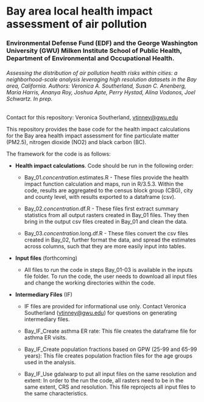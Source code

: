 
# Bay area local health impact assessment of air pollution
### Environmental Defense Fund (EDF) and the George Washington University (GWU) Milken Institute School of Public Health, Department of Environmental and Occupational Health.

###### Assessing the distribution of air pollution health risks within cities: a neighborhood-scale analysis leveraging high resolution datasets in the Bay area, California. Authors: Veronica A. Southerland, Susan C. Anenberg, Maria Harris, Ananya Roy, Joshua Apte, Perry Hystad, Alina Vodonos, Joel Schwartz. In prep.

Contact for this repository: Veronica Southerland, vtinney@gwu.edu

This repository provides the base code for the health impact calculations for the Bay area health impact assessment for fine particulate matter (PM2.5), nitrogen dioxide (NO2) and black carbon (BC). 

The framework for the code is as follows:

* **Health impact calculations**. Code should be run in the following order:

  * Bay_01.*concentration*.estimates.R - These files provide the health impact function calculation and maps, run in R/3.5.3. Within the code, results are aggregated to the census block group (CBG), city and county level, with results exported to a dataframe (csv).
  
  * Bay_02.*concentration*.df.R - These files first extract summary statistics from all output rasters created in Bay_01 files. They then bring in the output csv files created in Bay_01 and clean the data.
  
  * Bay_03.*concentration*.long.df.R - These files convert the csv files created in Bay_02, further format the data, and spread the estimates across columns, such that they are more easily input into tables.
  
 * **Input files** (forthcoming)
   * All files to run the code in steps Bay_01-03 is available in the inputs file folder. To run the code, the user needs to download all input files and change the working directories within the code.
 
 * **Intermediary Files** (IF)
    * IF files are provided for informational use only. Contact Veronica Southerland (vtinney@gwu.edu) for questions on generating intermediary files.
 
    * Bay_IF_Create asthma ER rate: This file creates the dataframe file for asthma ER visits.
  
    * Bay_IF_Create population fractions based on GPW (25-99 and 65-99 years): This file creates population fraction files for the age groups used in the analysis.
  
    * Bay_IF_Use gdalwarp to put all input files on the same resolution and extent: In order to the run the code, all rasters need to be in the same extent, CRS and resolution. This file reprojects all input files to the same characteristics.
